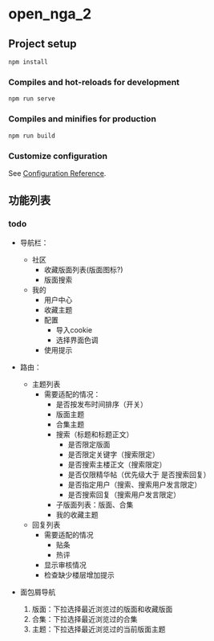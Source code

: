 # open_nga_2

## Project setup
```
npm install
```

### Compiles and hot-reloads for development
```
npm run serve
```

### Compiles and minifies for production
```
npm run build
```

### Customize configuration
See [Configuration Reference](https://cli.vuejs.org/config/).

## 功能列表

### todo 
 - 导航栏：
   - 社区
     - 收藏版面列表(版面图标?)
     - 版面搜索
   - 我的
     - 用户中心
     - 收藏主题
     - 配置
       - 导入cookie
       - 选择界面色调
     - 使用提示
 
 - 路由：
   - 主题列表
     - 需要适配的情况：
       - 是否按发布时间排序（开关）
       - 版面主题
       - 合集主题
       - 搜索（标题和标题正文）
         - 是否限定版面
         - 是否限定关键字（搜索限定）
         - 是否搜索主楼正文（搜索限定）
         - 是否仅限精华帖（优先级大于 是否搜索回复）
         - 是否指定用户（搜索、搜索用户发言限定）
         - 是否搜索回复（搜索用户发言限定）
       - 子版面列表：版面、合集
       - 我的收藏主题
   - 回复列表
     - 需要适配的情况
       - 贴条
       - 热评
     - 显示审核情况
     - 检查缺少楼层增加提示
 - 面包屑导航
   1. 版面：下拉选择最近浏览过的版面和收藏版面
   2. 合集：下拉选择最近浏览过的合集
   3. 主题：下拉选择最近浏览过的当前版面主题
   